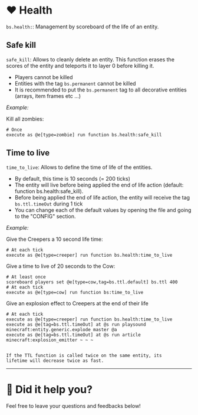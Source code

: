 # ❤️ Health

``bs.health:``: Management by scoreboard of the life of an entity.

## Safe kill

`safe_kill`: Allows to cleanly delete an entity. This function erases the scores of the entity and teleports it to layer 0 before killing it.

* Players cannot be killed
* Entities with the tag `bs.permanent` cannot be killed
* It is recommended to put the `bs.permanent` tag to all decorative entities (arrays, item frames etc ...)

*Example:*

Kill all zombies:

```
# Once
execute as @e[type=zombie] run function bs.health:safe_kill
```

## Time to live

`time_to_live`: Allows to define the time of life of the entities.

* By default, this time is 10 seconds (= 200 ticks)
* The entity will live before being applied the end of life action (default: function bs.health:safe_kill).
* Before being applied the end of life action, the entity will receive the tag ``bs.ttl.timeOut`` during 1 tick
* You can change each of the default values by opening the file and going to the "CONFIG" section.

*Example:*

Give the Creepers a 10 second life time:

```
# At each tick
execute as @e[type=creeper] run function bs.health:time_to_live
```

Give a time to live of 20 seconds to the Cow:

```
# At least once
scoreboard players set @e[type=cow,tag=bs.ttl.default] bs.ttl 400
# At each tick
execute as @e[type=cow] run function bs:time_to_live
```

Give an explosion effect to Creepers at the end of their life

```
# At each tick
execute as @e[type=creeper] run function bs.health:time_to_live
execute as @e[tag=bs.ttl.timeOut] at @s run playsound minecraft:entity.generic.explode master @a
execute as @e[tag=bs.ttl.timeOut] at @s run article minecraft:explosion_emitter ~ ~ ~
```

```{warning}

If the TTL function is called twice on the same entity, its
lifetime will decrease twice as fast.
```

---

# 💬 Did it help you?

Feel free to leave your questions and feedbacks below!

<script src="https://giscus.app/client.js"
        data-repo="Gunivers/Glibs"
        data-repo-id="R_kgDOHQjqYg"
        data-category="Documentation"
        data-category-id="DIC_kwDOHQjqYs4CUQpy"
        data-mapping="title"
        data-strict="0"
        data-reactions-enabled="1"
        data-emit-metadata="0"
        data-input-position="bottom"
        data-theme="light"
        data-lang="fr"
        data-loading="lazy"
        crossorigin="anonymous"
        async>
</script>